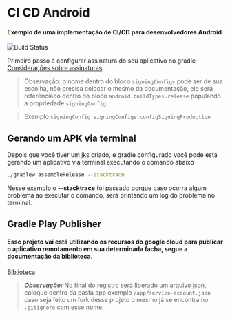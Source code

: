 # CI CD Android
#### Exemplo de uma implementação de CI/CD para desenvolvedores Android  

![Build Status](https://travis-ci.org/joemccann/dillinger.svg?branch=master)

Primeiro passo é configurar assinatura do seu aplicativo no gradle
[Considerações sobre assinaturas](https://developer.android.com/studio/publish/app-signing#considerations)
> Observação: o nome dentro do bloco `signingConfigs` pode ser de sua escolha, não precisa colocar o mesmo da documentação, ele será referênciado dentro do bloco `android.buildTypes.release` populando a propriedade `signingConfig`.

> Exemplo 
`signingConfig signingConfigs.configSigningProduction`


## Gerando um APK via terminal

Depois que você tiver um jks criado, e gradle configurado você pode está gerando um aplicativo via terminal executando o comando abaixo

```sh
./gradlew assembleRelease --stacktrace
```
 Nesse exemplo o **--stacktrace** foi passado porque caso ocorra algum problema ao executar o comando, será printando um log do problema no terminal. 

## Gradle Play Publisher
#### Esse projeto vai está utilizando os recursos do google cloud para publicar o aplicativo remotamento em sua determinada facha, segue a documentação da biblioteca.
[Biblioteca](https://github.com/Triple-T/gradle-play-publisher#installation)
> ***Observação:*** No final do registro será liberado um arquivo json, coloque dentro da pasta app exemplo `/app/service-account.json` caso seja feito um fork desse projeto o mesmo já se encontra no `.gitignore` com esse nome.
